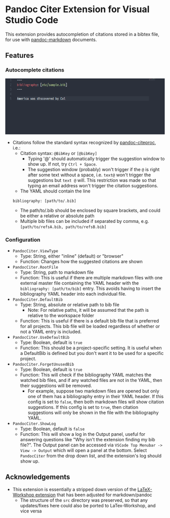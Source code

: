 # Pandoc Citer Extension for Visual Studio Code

This extension provides autocompletion of citations stored in a bibtex file, for use with [pandoc-markdown](https://pandoc.org/) documents. 

## Features

### Autocomplete citations

![Example of citation autocomplete](imgs/exmplCiter.gif)

- Citations follow the standard syntax recognized by [pandoc-citeproc](https://github.com/jgm/pandoc-citeproc), i.e.: 
    - Citation syntax: `@BibKey` or `[@bibKey]`
        + Typing '@' should automatically trigger the suggestion window to show up. If not, try `Ctrl + Space`.
        + The suggestion window (probably) won't trigger if the `@` is right after some text without a space, i.e. `text@` won't trigger the suggestions but `text @` will. This restriction was made so that typing an email address won't trigger the citation suggestions.
    - The YAML should contain the line 
    ```
    bibliography: [path/to/.bib]
    ```
    - The path/to/.bib should be enclosed by square brackets, and could be either a relative or absolute path
    - Multiple bib files can be included if separated by comma, e.g. `[path/to/refsA.bib, path/to/refsB.bib]`

### Configuration

- `PandocCiter.ViewType`
    + Type: String, either "inline" (default) or "browser"
    + Function: Changes how the suggested citations are shown
- `PandocCiter.RootFile`
    + Type: String, path to markdown file
    + Function: This is useful if there are multiple markdown files with one external master file containing the YAML header with the `bibliography: [path/to/bib]` entry. This avoids having to insert the bibliography YAML header into each individual file. 
- `PandocCiter.DefaultBib`
    + Type: String, absolute or relative path to bib file
        - Note: For relative paths, it will be assumed that the path is relative to the workspace folder
    + Function: This is useful if there is a default bib file that is preferred for all projects. This bib file will be loaded regardless of whether or not a YAML entry is included.
- `PandocCiter.UseDefaultBib`
    + Type: Boolean, default is `true`
    + Function: This should be a project-specific setting. It is useful when a DefaultBib is defined but you don't want it to be used for a specific project.
- `PandocCiter.ForgetUnusedBib`
    + Type: Boolean, default is `true`
    + Function: This will check if the bibliography YAML matches the watched bib files, and if any watched files are not in the YAML, then their suggestions will be removed.
        + For example, suppose two markdown files are opened but only one of them has a bibliography entry in their YAML header. If this config is set to `false`, then both markdown files will show citation suggestions. If this config is set to `true`, then citation suggestions will only be shown in the file with the bibliography YAML.
- `PandocCiter.ShowLog`
    + Type: Boolean, default is `false`
    + Function: This will show a log in the Output panel, useful for answering questions like "Why isn't the extension finding my bib file?". The Output panel can be accessed via `VSCode Top Menubar -> View -> Output` which will open a panel at the bottom. Select `PandocCiter` from the drop down list, and the extension's log should show up.

## Acknowledgements

- This extension is essentially a stripped down version of the [LaTeX-Workshop extension](https://github.com/James-Yu/LaTeX-Workshop) that has been adjusted for markdown/pandoc
    + The structure of the `src` directory was preserved, so that any updates/fixes here could also be ported to LaTex-Workshop, and vice versa

